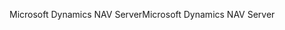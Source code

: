 <span data-ttu-id="246f1-101">Microsoft Dynamics NAV Server</span><span class="sxs-lookup"><span data-stu-id="246f1-101">Microsoft Dynamics NAV Server</span></span>
